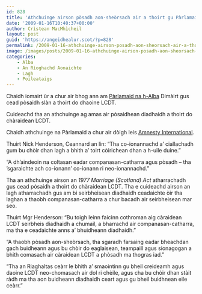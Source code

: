 ```yaml
---
id: 828
title: 'Athchuinge airson pòsadh aon-sheòrsach air a thoirt gu Pàrlamaid na h-Alba'
date: '2009-01-16T10:40:37+00:00'
author: Crìstean MacMhìcheil
layout: post
guid: 'https://angeidhealur.scot/?p=828'
permalink: /2009-01-16-athchuinge-airson-posadh-aon-sheorsach-air-a-thoirt-gu-parlamaid-na-h-alba/
image: /images/posts/2009-01-16-athchuinge-airson-posadh-aon-sheorsach-air-a-thoirt-gu-parlamaid-na-h-alba.webp
categories:
    - Alba
    - An Rìoghachd Aonaichte
    - Lagh
    - Poileataigs
---
```


Chaidh iomairt ùr a chur air bhog ann am [Pàrlamaid na h-Alba](http://www.scottish.parliament.uk/vli/language/gaelic/index.htm "Làrach-lìn aig Pàrlamaid na h-Alba") Dimàirt gus cead pòsaidh slàn a thoirt do dhaoine LCDT.

Cuideachd tha an athchuinge ag amas air pòsaidhean diadhaidh a thoirt do chàraidean LCDT.

Chaidh athchuinge na Pàrlamaid a chur air dòigh leis [Amnesty International](http://www.amnesty.org.uk/lgbt/ "Làrach-lìn aig an Lìon LGBT").

Thuirt Nick Henderson, Ceannard an lìn: “Tha co-ionannachd a’ ciallachadh gum bu chòir dhan lagh a bhith a’ toirt còirichean dhan a h-uile duine.”

“A dh’aindeoin na coltasan eadar companasan-catharra agus pòsadh – tha ’sgaraichte ach co-ionann’ co-ionann ri neo-ionannachd.”

Tha an athchuinge airson an *1977 Marriage (Scotland) Act* atharrachadh gus cead pòsaidh a thoirt do chàraidean LCDT. Tha e cuideachd airson an lagh atharrachadh gus am bi seirbheisean diadhaidh ceadaichte òir tha laghan a thaobh companasan-catharra a chur bacadh air seirbheisean mar seo.

Thuirt Mgr Henderson: “Bu toigh leinn faicinn cothroman aig càraidean LCDT seirbheis diadhaidh a chumail, a bharrachd air companasan-catharra, ma tha e ceadaichte anns a’ bhuidheann diadhaidh.”

“A thaobh pòsadh aon-sheòrsach, tha sgaradh farsaing eadar bheachdan gach buidheann agus bu chòir do eaglaisean, teampaill agus sionagogan a bhith comasach air càraidean LCDT a phòsadh ma thogras iad.”

“Tha an Riaghaltas ceàrr le bhith a’ smaointinn gu bheil creideamh agus daoine LCDT neo-chomasach air dol ri chèile, agus cha bu chòir dhan stàit ràdh ma tha aon buidheann diadhaidh ceart agus gu bheil buidhnean eile ceàrr.”
